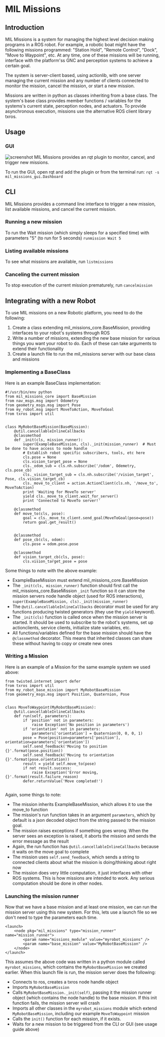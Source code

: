 # MIL Missions

## Introduction
MIL Missions is a system for managing the highest level decision making programs in a ROS robot. For example, a robotic boat might have the following missions programmed: "Station Hold", "Remote Control", "Dock", "Move to Waypoint", etc. At any time, one of these missions will be running, interface with the platform'ss GNC and perception systems to achieve a certain goal.

The system is server-client based, using actionlib, with one server managing the current mission and any number of clients connected to monitor the mission, cancel the mission, or start a new mission.

Missions are written in python as classes inheriting from a base class. The system's base class provides member functions / variables for the systems's current state, perception nodes, and actuators. To provide asynchronous execution, missions use the alternative ROS client library txros.

## Usage
### GUI
![screenshot](https://user-images.githubusercontent.com/9502636/31801632-732b6258-b517-11e7-9064-80464f47f26a.png)
MIL Missions provides an rqt plugin to monitor, cancel, and trigger new missions.

To run the GUI, open rqt and add the plugin or from the terminal run:
```rqt -s mil_missions_gui.Dashboard```

## CLI
MIL Missions provides a command line interface to trigger a new mission, list available missions, and cancel the current mission.

### Running a new mission
To run the Wait mission (which simply sleeps for a specified time) with parameters "5" (to run for 5 seconds)
```runmission Wait 5```

### Listing available missions
To see what missions are available, run
```listmissions```

### Canceling the current mission
To stop execution of the current mission prematurely, run
```cancelmission```

## Integrating with a new Robot
To use MIL missions on a new Robotic platform, you need to do the following:
1. Create a class extending mil_missions_core.BaseMission, providing interfaces to your robot's systems through ROS
1. Write a number of missions, extending the new base mission for various things you want your robot to do. Each of these can take arguments to extend their functionality
1. Create a launch file to run the mil_missions server with our base class and missions

### Implementing a BaseClass
Here is an example BaseClass implementation:
```
#!/usr/bin/env python
from mil_missions_core import BaseMission
from nav_msgs.msg import Odometry
from geometry_msgs.msg import Pose
from my_robot.msg import MoveToAction, MoveToGoal
from txros import util


class MyRobotBaseMission(BaseMission):
    @util.cancellableInlineCallbacks
    @classmethod
    def _init(cls, mission_runner):
        super(ExampleBaseMission, cls)._init(mission_runner)  # Must be done to have access to node handle
        # Establish robot specific subscribers, tools, etc here
        cls.pose = None
        cls.vision_target_pose = None
        cls._odom_sub = cls.nh.subscribe('/odom', Odemetry, cls.pose_cb)
        cls._vision_target_sub = cls.nh.subscribe('/vision_target', Pose, cls.vision_target_cb)
        cls._move_to_client = action.ActionClient(cls.nh, '/move_to', MoveToAction)
        print 'Waiting for MoveTo server'
        yield cls._move_to_client.wait_for_server()
        print 'Connected to MoveTo server!'

    @classmethod
    def move_to(cls, pose):
        goal = cls._move_to_client.send_goal(MoveToGoal(pose=pose))
        return goal.get_result()
        

    @classmethod
    def pose_cb(cls, odom):
        cls.pose = odom.pose.pose

    @classmethod
    def vision_target_cb(cls, pose):
        cls.vision_target_pose = pose
```
Some things to note with the above example:
* ExampleBaseMission must extend mil_missions_core.BaseMission
* The ```_init(cls, mission_runner)``` function should first call the mil_missions_core.BaseMission ```_init``` function so it can store the mission servers node handle object (used for ROS interactions), ```super(ExampleBaseMission, cls)._init(mission_runner)```
* The ```@util.cancellableInlineCallbacks``` decorator must be used for any functions producing twisted generators (they use the ```yield``` keyword).
* The ```_init(cls)``` function is called once when the mission server is started. It should be used to subscribe to the robot's systems, set up actionclients, service clients, initialize state variables, etc.
* All functions/variables defined for the base mission should have the ```@classmethod``` decorator. This means that inherited classes can share these without having to copy or create new ones

### Writing a Mission
Here is an example of a Mission for the same example system we used above:
```
from twisted.internet import defer
from txros import util
from my_robot_base_mission import MyRobotBaseMission
from geometry_msgs.msg import Position, Quaternion, Pose


class MoveToWaypoint(MyRobotBaseMission):
    @util.cancellableInlineCallbacks
    def run(self, parameters):
        if 'position' not in parameters:
            raise Exception('No position in parameters')
        if 'orientation' not in parameters:
            parameters['orientation'] = Quaternion(0, 0, 0, 1)
        pose = Pose(position=parameters['position'], orientation=parameters['orientation'])
        self.send_feedback('Moving to position {}'.format(pose.position))
        self.send_feedback('Moving to orientation {}'.format(pose.orientation))
        result = yield self.move_to(pose)
        if not result.success:
            raise Exception('Error moving, {}'.format(result.failure_reason)
        defer.returnValue('Move completed!')
	   
```
Again, some things to note:
* The mission inherits ExampleBaseMission, which allows it to use the move_to function
* The mission's run function takes in an argument ```parameters```, which by default is a json decoded object from the string passed to the mission goal.
* The mission raises exceptions if something goes wrong. When the server sees an exception is raised, it aborts the mission and sends the error message as the result
* Again, the run function has ```@util.cancellableInlineCallbacks``` because it waits on the move goal to complete
* The mission uses ```self.send_feedback```, which sends a string to connected clients about what the mission is doing/thinking about right now
* The mission does very little computation, it just interfaces with other ROS systems. This is how missions are intended to work. Any serious computation should be done in other nodes.

### Launching the mission runner
Now that we have a base mission and at least one mission, we can run the mission server using this new system. For this, lets use a launch file so we don't need to type the parameters each time.
```
<launch>
    <node pkg="mil_missions" type="mission_runner" name="mission_runner">
        <param name="missions_module" value="myrobot_missions" />
        <param name="base_mission" value="MyRobotBaseMission" />
    </node>
</launch>
```
This assumes the above code was written in a python module called ```myrobot_missions```, which contains the ```MyRobotBaseMission``` we created earlier. When this launch file is run, the mission server does the following:
* Connects to ros, creates a txros node handle object
* Imports ```MyRobotBaseMission```
* Calls ```MyRobotBaseMission._init(self)```, passing it the mission runner object (which contains the node handle) to the base mission. If this init function fails, the mission server will crash
* Imports all other classes in the ```myrobot_missions``` module which extend ```MyRobotBaseMission```, including our example ```MoveToWaypoint``` mission
* Calls the ```init()``` function for each mission, if it exists. 
* Waits for a new mission to be triggered from the CLI or GUI (see usage guide above)


